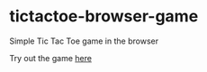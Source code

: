 # tictactoe-browser-game
Simple Tic Tac Toe game in the browser 

Try out the game [here](http://tictacfreetoe.infinityfreeapp.com)

